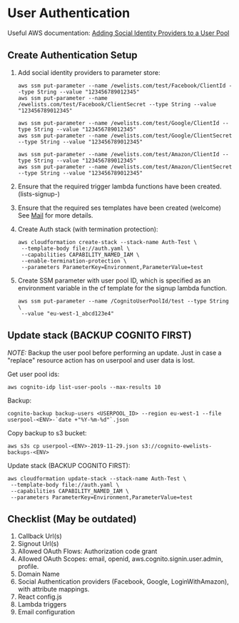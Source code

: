 # User Authentication
Useful AWS documentation: [Adding Social Identity Providers to a User Pool](https://docs.aws.amazon.com/cognito/latest/developerguide/cognito-user-pools-social-idp.html)

## Create Authentication Setup
1. Add social identity providers to parameter store:
    ```
    aws ssm put-parameter --name /ewelists.com/test/Facebook/ClientId --type String --value "123456789012345"
    aws ssm put-parameter --name /ewelists.com/test/Facebook/ClientSecret --type String --value "123456789012345"

    aws ssm put-parameter --name /ewelists.com/test/Google/ClientId --type String --value "123456789012345"
    aws ssm put-parameter --name /ewelists.com/test/Google/ClientSecret --type String --value "123456789012345"

    aws ssm put-parameter --name /ewelists.com/test/Amazon/ClientId --type String --value "123456789012345"
    aws ssm put-parameter --name /ewelists.com/test/Amazon/ClientSecret --type String --value "123456789012345"
    ```
1. Ensure that the required trigger lambda functions have been created.  (lists-signup-<env>)
1. Ensure that the required ses templates have been created (welcome)  See [Mail](documentation/mail.md) for more details.
1. Create Auth stack (with termination protection):
    ```
    aws cloudformation create-stack --stack-name Auth-Test \
     --template-body file://auth.yaml \
     --capabilities CAPABILITY_NAMED_IAM \
     --enable-termination-protection \
     --parameters ParameterKey=Environment,ParameterValue=test
    ```

1. Create SSM parameter with user pool ID, which is specified as an environment variable in the cf template for the signup lambda function.
    ```
    aws ssm put-parameter --name /CognitoUserPoolId/test --type String \
     --value "eu-west-1_abcd123e4"
    ```

## Update stack (BACKUP COGNITO FIRST)
*NOTE:* Backup the user pool before performing an update.  Just in case a "replace" resource action has on userpool and user data is lost.

Get user pool ids:
```
aws cognito-idp list-user-pools --max-results 10
```

Backup:
```
cognito-backup backup-users <USERPOOL_ID> --region eu-west-1 --file userpool-<ENV>-`date +"%Y-%m-%d"`.json
```

Copy backup to s3 bucket:
```
aws s3s cp userpool-<ENV>-2019-11-29.json s3://cognito-ewelists-backups-<ENV>
```

Update stack (BACKUP COGNITO FIRST):
```
aws cloudformation update-stack --stack-name Auth-Test \
 --template-body file://auth.yaml \
 --capabilities CAPABILITY_NAMED_IAM \
 --parameters ParameterKey=Environment,ParameterValue=test
```

## Checklist (May be outdated)
1. Callback Url(s)
1. Signout Url(s)
1. Allowed OAuth Flows: Authorization code grant
1. Allowed OAuth Scopes: email, openid, aws.cognito.signin.user.admin, profile.
1. Domain Name
1. Social Authentication providers (Facebook, Google, LoginWithAmazon), with attribute mappings.
1. React config.js
1. Lambda triggers
1. Email configuration

